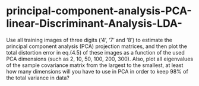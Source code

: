 # principal-component-analysis-PCA-linear-Discriminant-Analysis-LDA-
Use all training images of three digits (‘4’, ‘7’ and ‘8’) to estimate the principal component analysis (PCA) projection matrices, and then plot the total distortion error in eq.(4.5) of these images as a function of the used PCA dimensions (such as 2, 10, 50, 100, 200, 300). Also, plot all eigenvalues of the sample covariance matrix from the largest to the smallest, at least how many dimensions will you have to use in PCA in order to keep 98% of the total variance in data?
